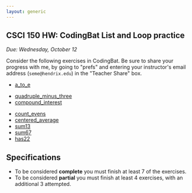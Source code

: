 ```yaml
---
layout: generic
---
```


CSCI 150 HW: CodingBat List and Loop practice
---------------------------------------------

*Due: Wednesday, October 12*

Consider the following exercises in CodingBat.  Be
sure to share your progress with me, by going to "prefs" and entering
your instructor's email address (`seme@hendrix.edu`) in the "Teacher Share" box.

- [a_to_e](https://codingbat.com/prob/p269089)
<!-- - [num_vowels](https://codingbat.com/prob/p266191)-->
- [quadruple_minus_three](https://codingbat.com/prob/p257566)
- [compound_interest](https://codingbat.com/prob/p284403)
<!-- - [logarithm](https://codingbat.com/prob/p218022)-->
- [count_evens](https://codingbat.com/prob/p189616)
- [centered_average](https://codingbat.com/prob/p126968)
- [sum13](https://codingbat.com/prob/p167025)
- [sum67](https://codingbat.com/prob/p108886)
- [has22](https://codingbat.com/prob/p119308)


## Specifications

- To be considered **complete** you must finish at least 7 of the exercises.
- To be considered **partial** you must finish at least 4 exercises, with an additional 3 attempted.
